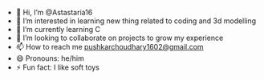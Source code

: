 - 👋 Hi, I’m @Astastaria16
- 👀 I’m interested in learning new thing related to coding and 3d modelling
- 🌱 I’m currently learning C
- 💞️ I’m looking to collaborate on projects to grow my experience 
- 📫 How to reach me pushkarchoudhary1602@gmail.com
- 😄 Pronouns: he/him
- ⚡ Fun fact: I like soft toys
  

<!---
Astastaria16/Astastaria16 is a ✨ special ✨ repository because its `README.md` (this file) appears on your GitHub profile.
You can click the Preview link to take a look at your changes.
--->

